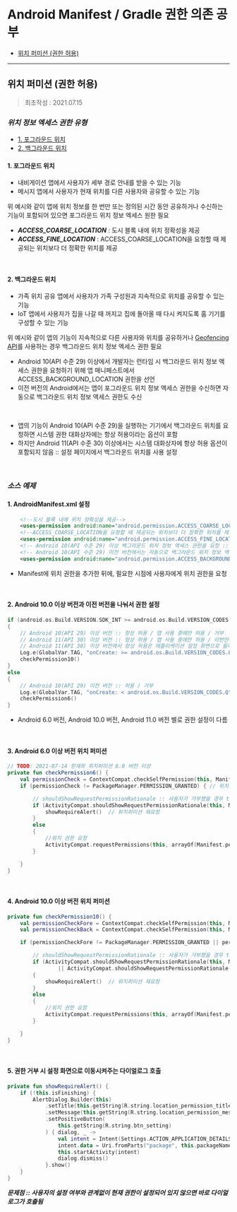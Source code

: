 # Android Manifest / Gradle 권한 의존 공부
+ [위치 퍼미션 (권한 허용)](#위치-퍼미션-권한-허용)

---

## 위치 퍼미션 (권한 허용)

> 최초작성 : 2021.07.15

### ***위치 정보 엑세스 권한 유형***
- [1. 포그라운드 위치](#1-포그라운드-위치)
- [2. 백그라운드 위치](#2-백그라운드-위치)

#### **1. 포그라운드 위치**
- 내비게이션 앱에서 사용자가 세부 경로 안내를 받을 수 있는 기능
- 메시지 앱에서 사용자가 현재 위치를 다른 사용자와 공유할 수 있는 기능

위 예시와 같이 앱에 위치 정보를 한 번만 또는 정의된 시간 동안 공유하거나 수신하는 기능이 포함되어 있으면 포그라운드 위치 정보 엑세스 원한 필요

- ***ACCESS_COARSE_LOCATION*** : 도시 블록 내에 위치 정확성을 제공
- ***ACCESS_FINE_LOCATION*** : ACCESS_COARSE_LOCATION을 요청할 때 제공되는 위치보다 더 정확한 위치를 제공

<br>

#### **2. 백그라운드 위치**
- 가족 위치 공유 앱에서 사용자가 가족 구성원과 지속적으로 위치를 공유할 수 있는 기능
- IoT 앱에서 사용자가 집을 나갈 때 꺼지고 집에 돌아올 때 다시 켜지도록 홈 기기를 구성할 수 있는 기능

위 예시와 같이 앱의 기능이 지속적으로 다른 사용자와 위치를 공유하거나 [Geofencing API](https://developer.android.com/training/location/geofencing?hl=ko)를 사용하는 경우 백그라운드 위치 정보 엑세스 권한 필요

- Android 10(API 수준 29) 이상에서 개발자는 런타임 시 백그라운드 위치 정보 액세스 권한을 요청하기 위해 앱 매니페스트에서 ACCESS_BACKGROUND_LOCATION 권한을 선언
- 이전 버전의 Android에서는 앱이 포그라운드 위치 정보 액세스 권한을 수신하면 자동으로 백그라운드 위치 정보 액세스 권한도 수신

<br>

- 앱의 기능이 Android 10(API 수준 29)을 실행하는 기기에서 백그라운드 위치를 요청하면 시스템 권한 대화상자에는 항상 허용이라는 옵션이 포함
- 하지만 Android 11(API 수준 30) 이상에서는 시스템 대화상자에 항상 허용 옵션이 포함되지 않음 :: 설정 페이지에서 백그라운드 위치를 사용 설정

<br>

### ***소스 예제***
#### **1. AndroidManifest.xml 설정**
```xml
    <!--도시 블록 내에 위치 정확성을 제공-->
    <uses-permission android:name="android.permission.ACCESS_COARSE_LOCATION" />
    <!--ACCESS_COARSE_LOCATION을 요청할 때 제공되는 위치보다 더 정확한 위치를 제공-->
    <uses-permission android:name="android.permission.ACCESS_FINE_LOCATION" />
    <!-- Android 10(API 수준 29) 이상 백그라운드 위치 정보 액세스 권한을 요청 :: Geofencing API(위치범위 지정) 사용하기 위해 선언 -->
    <!-- Android 10(API 수준 29) 이전 버전에서는 자동으로 백그라운드 위치 정보 엑세스 권한 수신 -->
    <uses-permission android:name="android.permission.ACCESS_BACKGROUND_LOCATION" />
```
- Manifest에 위치 권한을 추가한 뒤에, 필요한 시점에 사용자에게 위치 권한을 요청

<br>

#### **2. Android 10.0 이상 버전과 이전 버전을 나눠서 권한 설정**
```kotlin
if (android.os.Build.VERSION.SDK_INT >= android.os.Build.VERSION_CODES.Q)
{
    // Android 10(API 29) 이상 버전 :: 항상 허용 / 앱 사용 중에만 허용 / 거부
    // Android 11(API 30) 이상 버전 :: 항상 허용 / 앱 사용 중에만 허용 / 이번만 허용 / 거부
    // Android 11(API 30) 이상 버전에서 항상 허용은 애플리케이션 설정 화면으로 들어가야 사용 가능
    Log.e(GlobalVar.TAG, "onCreate: >= android.os.Build.VERSION_CODES.Q")
    checkPermission10()
}
else
{
    // Android 10(API 29) 이전 버전 :: 허용 / 거부
    Log.e(GlobalVar.TAG, "onCreate: < android.os.Build.VERSION_CODES.Q")
    checkPermission6()
}
```
- Android 6.0 버전, Android 10.0 버전, Android 11.0 버전 별로 권한 설정이 다름

<br>

#### **3. Android 6.0 이상 버전 위치 퍼미션**
```kotlin
// TODO: 2021-07-14 한재희 위치퍼미션 6.0 버전 이상
private fun checkPermission6() {
    val permissionCheck = ContextCompat.checkSelfPermission(this, Manifest.permission.ACCESS_FINE_LOCATION)
    if (permissionCheck != PackageManager.PERMISSION_GRANTED) { // 위치 권한 확인 :: 현재 위치 권한 없음

        // shouldShowRequestPermissionRationale :: 사용자가 거부했을 경우 true 반환
        if (ActivityCompat.shouldShowRequestPermissionRationale(this, Manifest.permission.ACCESS_FINE_LOCATION)) {
            showRequireAlert()  // 위치퍼미션 재요청
        }
        else
        {
            //위치 권한 요청
            ActivityCompat.requestPermissions(this, arrayOf(Manifest.permission.ACCESS_FINE_LOCATION), 0)
        }

    }
}
```

<br>

#### **4. Android 10.0 이상 버전 위치 퍼미션**
```kotlin
private fun checkPermission10() {
    val permissionCheckFore = ContextCompat.checkSelfPermission(this, Manifest.permission.ACCESS_FINE_LOCATION) // 포그라운드 위치 권한 확인
    val permissionCheckBack = ContextCompat.checkSelfPermission(this, Manifest.permission.ACCESS_BACKGROUND_LOCATION) // 백그라운드 위치 권한 확인

    if (permissionCheckFore != PackageManager.PERMISSION_GRANTED || permissionCheckBack != PackageManager.PERMISSION_GRANTED) { // 위치 권한 확인 :: 현재 위치 권한 없음

        // shouldShowRequestPermissionRationale :: 사용자가 거부했을 경우 true 반환
        if (ActivityCompat.shouldShowRequestPermissionRationale(this, Manifest.permission.ACCESS_FINE_LOCATION)
                || ActivityCompat.shouldShowRequestPermissionRationale(this, Manifest.permission.ACCESS_BACKGROUND_LOCATION))
        {
            showRequireAlert()  // 위치퍼미션 재요청
        }
        else
        {
            //위치 권한 요청
            ActivityCompat.requestPermissions(this, arrayOf(Manifest.permission.ACCESS_FINE_LOCATION), 0)
        }

    }
}
```

<br>

#### **5. 권한 거부 시 설정 화면으로 이동시켜주는 다이얼로그 호출**
```kotlin
private fun showRequireAlert() {
    if (!this.isFinishing) {
        AlertDialog.Builder(this)
            .setTitle(this.getString(R.string.location_permission_title))
            .setMessage(this.getString(R.string.location_permission_message))
            .setPositiveButton(
                this.getString(R.string.btn_setting)
            ) { dialog, _ ->
                val intent = Intent(Settings.ACTION_APPLICATION_DETAILS_SETTINGS)
                intent.data = Uri.fromParts("package", this.packageName, null)
                this.startActivity(intent)
                dialog.dismiss()
            }.show()
    }
}
```

***문제점 :: 사용자의 설정 여부와 관계없이 현재 권한이 설정되어 있지 않으면 바로 다이얼로그가 호출됨***